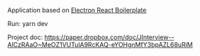 Application based on [Electron React Boilerplate](https://github.com/electron-react-boilerplate)

Run: yarn dev

Project doc: https://paper.dropbox.com/doc/JInterview--AlCzRAaO~MeOZ1VUTulA9RcKAQ-eYOHgnMfY3bpAZL68uRiM
